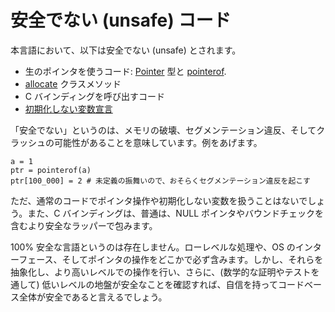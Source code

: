 # 安全でない (unsafe) コード

本言語において、以下は安全でない (unsafe) とされます。

* 生のポインタを使うコード: [Pointer](http://crystal-lang.org/api/Pointer.html) 型と [pointerof](pointerof.md).
* [allocate](new,_initialize_and_allocate.md) クラスメソッド
* C バインディングを呼び出すコード
* [初期化しない変数宣言](declare_var.md)

「安全でない」というのは、メモリの破壊、セグメンテーション違反、そしてクラッシュの可能性があることを意味しています。例をあげます。

```crystal
a = 1
ptr = pointerof(a)
ptr[100_000] = 2 # 未定義の振舞いので、おそらくセグメンテーション違反を起こす
```

ただ、通常のコードでポインタ操作や初期化しない変数を扱うことはないでしょう。また、C バインディングは、普通は、NULL ポインタやバウンドチェックを含むより安全なラッパーで包みます。

100% 安全な言語というのは存在しません。ローレベルな処理や、OS のインターフェース、そしてポインタの操作をどこかで必ず含みます。しかし、それらを抽象化し、より高いレベルでの操作を行い、さらに、(数学的な証明やテストを通して) 低いレベルの地盤が安全なことを確認すれば、自信を持ってコードベース全体が安全であると言えるでしょう。

